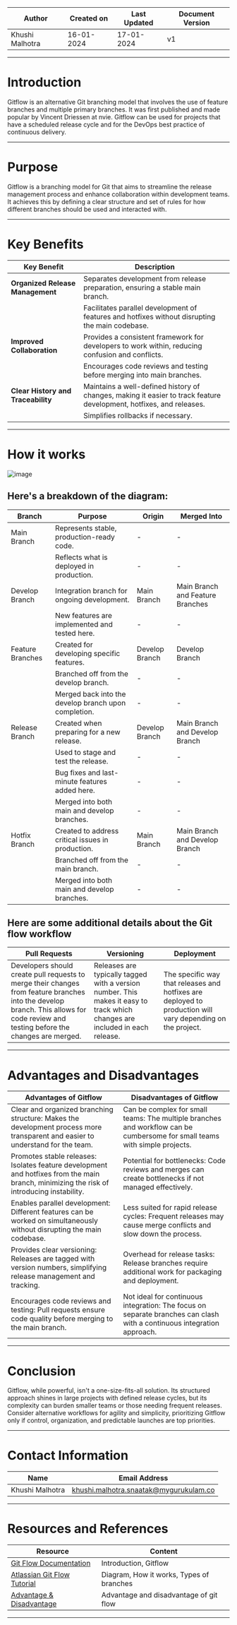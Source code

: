 | Author           | Created on  | Last Updated | Document Version |
|------------------|-------------|--------------|-------------------|
| Khushi Malhotra | 16-01-2024  | 17-01-2024   |        v1          |

-------------------------------------------------------------------------------------------------------------------------------------------------------------------

# Introduction
Gitflow is an alternative Git branching model that involves the use of feature branches and multiple primary branches. It was first published and made popular by Vincent Driessen at nvie. 
Gitflow can be used for projects that have a scheduled release cycle and for the DevOps best practice of continuous delivery.

-------------------------------------------------------------------------------------------------------------------------------------------------------------------

# Purpose
Gitflow is a branching model for Git that aims to streamline the release management process and enhance collaboration within development teams. It achieves this by defining a clear structure and set of rules for how different branches should be used and interacted with.

-------------------------------------------------------------------------------------------------------------------------------------------------------------------

# Key Benefits
| Key Benefit                       | Description                                                                                                     |
|-----------------------------------|-----------------------------------------------------------------------------------------------------------------|
| **Organized Release Management**     | Separates development from release preparation, ensuring a stable main branch.                                  |
|                                       | Facilitates parallel development of features and hotfixes without disrupting the main codebase.               |
| **Improved Collaboration**            | Provides a consistent framework for developers to work within, reducing confusion and conflicts.               |
|                                   | Encourages code reviews and testing before merging into main branches.                                          |
| **Clear History and Traceability**    | Maintains a well-defined history of changes, making it easier to track feature development, hotfixes, and releases. |
|                                   | Simplifies rollbacks if necessary.                                                                              |

-------------------------------------------------------------------------------------------------------------------------------------------------------------------

# How it works
![image](https://github.com/avengers-p7/Documentation/assets/156056460/636dbd44-dd54-42c7-89b1-b5bcb68ff517)

## Here's a breakdown of the diagram:

| Branch           | Purpose                                                | Origin                 | Merged Into                                            |
|------------------|--------------------------------------------------------|------------------------|--------------------------------------------------------|
| Main Branch      | Represents stable, production-ready code.              | -                      | -                                                      |
|                  | Reflects what is deployed in production.               | -                      | -                                                      |
| Develop Branch   | Integration branch for ongoing development.            | Main Branch            | Main Branch and Feature Branches                         |
|                  | New features are implemented and tested here.         | -                      | -                                                      |
| Feature Branches | Created for developing specific features.             | Develop Branch         | Develop Branch                                         |
|                  | Branched off from the develop branch.                 | -                      | -                                                      |
|                  | Merged back into the develop branch upon completion. | -                      | -                                                      |
| Release Branch   | Created when preparing for a new release.             | Develop Branch         | Main Branch and Develop Branch                          |
|                  | Used to stage and test the release.                   | -                      | -                                                      |
|                  | Bug fixes and last-minute features added here.       | -                      | -                                                      |
|                  | Merged into both main and develop branches.           | -                      | -                                                      |
| Hotfix Branch    | Created to address critical issues in production.     | Main Branch            | Main Branch and Develop Branch                          |
|                  | Branched off from the main branch.                    | -                      | -                                                      |
|                  | Merged into both main and develop branches.           | -                      | -                                                      |


## Here are some additional details about the Git flow workflow

| **Pull Requests** | **Versioning** | **Deployment** |
|-------------------|-----------------|-----------------|
| Developers should create pull requests to merge their changes from feature branches into the develop branch. This allows for code review and testing before the changes are merged. | Releases are typically tagged with a version number. This makes it easy to track which changes are included in each release. | The specific way that releases and hotfixes are deployed to production will vary depending on the project. |

-------------------------------------------------------------------------------------------------------------------------------------------------------------------

# Advantages and Disadvantages
| **Advantages of Gitflow**                                       | **Disadvantages of Gitflow**                                |
|------------------------------------------------------------------|-----------------------------------------------------------|
| Clear and organized branching structure: Makes the development process more transparent and easier to understand for the team. | Can be complex for small teams: The multiple branches and workflow can be cumbersome for small teams with simple projects. |
| Promotes stable releases: Isolates feature development and hotfixes from the main branch, minimizing the risk of introducing instability. | Potential for bottlenecks: Code reviews and merges can create bottlenecks if not managed effectively. |
| Enables parallel development: Different features can be worked on simultaneously without disrupting the main codebase. | Less suited for rapid release cycles: Frequent releases may cause merge conflicts and slow down the process. |
| Provides clear versioning: Releases are tagged with version numbers, simplifying release management and tracking. | Overhead for release tasks: Release branches require additional work for packaging and deployment. |
| Encourages code reviews and testing: Pull requests ensure code quality before merging to the main branch. | Not ideal for continuous integration: The focus on separate branches can clash with a continuous integration approach. |

-------------------------------------------------------------------------------------------------------------------------------------------------------------------


# Conclusion
Gitflow, while powerful, isn't a one-size-fits-all solution. Its structured approach shines in large projects with defined release cycles, but its complexity can burden smaller teams or those needing frequent releases. Consider alternative workflows for agility and simplicity, prioritizing Gitflow only if control, organization, and predictable launches are top priorities.

-------------------------------------------------------------------------------------------------------------------------------------------------------------------

# Contact Information
| Name            | Email Address                        |
|-----------------|--------------------------------------|
| Khushi Malhotra | khushi.malhotra.snaatak@mygurukulam.co |

-------------------------------------------------------------------------------------------------------------------------------------------------------------------
# Resources and References

| Resource                                  | Content                                                      |
|-------------------------------------------|--------------------------------------------------------------|
| [Git Flow Documentation](https://medium.com/@matt_weingarten/version-control-done-right-with-gitflow-8623eb051ea2) | Introduction, Gitflow                                       |
| [Atlassian Git Flow Tutorial](https://www.atlassian.com/git/tutorials/comparing-workflows/gitflow-workflow) | Diagram, How it works, Types of branches                    |
| [Advantage & Disadvantage](https://medium.com/@ferrohardian/git-flow-pros-and-cons-85b398a64848) | Advantage and disadvantage of git flow                      |

-------------------------------------------------------------------------------------------------------------------------------------------------------------------
